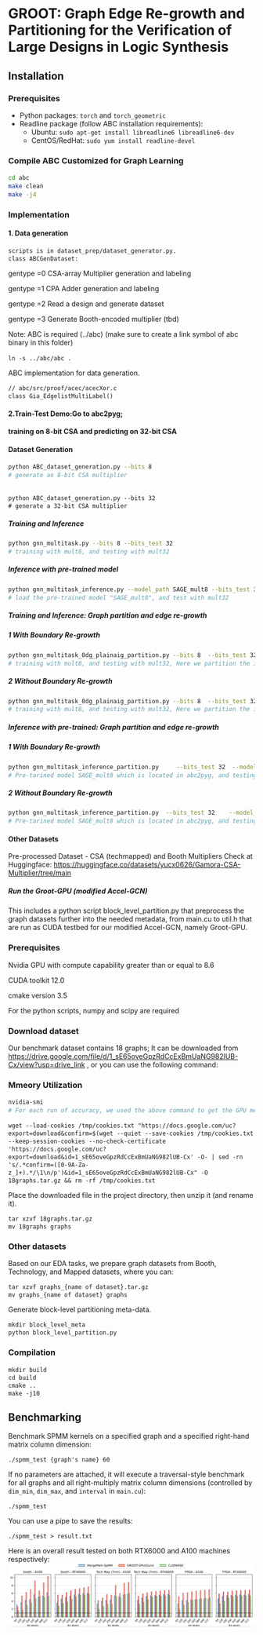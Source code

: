 # GROOT: Graph Edge Re-growth and Partitioning for the Verification of Large Designs in Logic Synthesis

## Installation

### Prerequisites
- Python packages: `torch` and `torch_geometric`
- Readline package (follow ABC installation requirements):
  - Ubuntu: `sudo apt-get install libreadline6 libreadline6-dev`
  - CentOS/RedHat: `sudo yum install readline-devel`

### Compile ABC Customized for Graph Learning
```bash
cd abc
make clean
make -j4
```

### Implementation
 #### 1. Data generation 
 ```
scripts is in dataset_prep/dataset_generator.py.
class ABCGenDataset:
```
gentype =0 CSA-array Multiplier generation and labeling

gentype =1 CPA Adder generation and labeling

gentype =2 Read a design and generate dataset

gentype =3 Generate Booth-encoded multiplier (tbd)

Note: ABC is required (../abc) (make sure to create a link symbol of abc binary in this folder)

`ln -s ../abc/abc .`

ABC implementation for data generation.
```
// abc/src/proof/acec/acecXor.c
class Gia_EdgelistMultiLabel()
```
#### 2.Train-Test Demo:Go to abc2pyg; 
#### training on 8-bit CSA and predicting on 32-bit CSA

#### Dataset Generation
```bash
python ABC_dataset_generation.py --bits 8
# generate an 8-bit CSA multiplier
```
```

python ABC_dataset_generation.py --bits 32
# generate a 32-bit CSA multiplier
```
##### Training and Inference

``` bash
python gnn_multitask.py --bits 8 --bits_test 32
# training with mult8, and testing with mult32
```

##### Inference with pre-trained model
```bash
python gnn_multitask_inference.py --model_path SAGE_mult8 --bits_test 32 --design_copies 1
# load the pre-trained model "SAGE_mult8", and test with mult32
```

##### Training and Inference: Graph partition and edge re-growth

##### 1 With Boundary Re-growth
```bash
python gnn_multitask_0dg_plainaig_partition.py --bits 8  --bits_test 32 --design_copies 1 --num-partitions 4 --recovery
# training with mult8, and testing with mult32, Here we partition the inference graph (multi32)  into 4 partitions. We apply our recovery technique to recover the accuracy 
```

##### 2 Without Boundary Re-growth
```bash
python gnn_multitask_0dg_plainaig_partition.py --bits 8  --bits_test 32 --design_copies 1 --num-partitions 4 
# training with mult8, and testing with mult32, Here we partition the inference graph (multi32)  into 4 partitions. Without application of our boundary recovery.
```


##### Inference with pre-trained: Graph partition and edge re-growth

##### 1 With Boundary Re-growth
```bash
python gnn_multitask_inference_partition.py     --bits_test 32  --model_path SAGE_mult8 --design_copies 1 --num-partitions 4 --recovery
# Pre-tarined model SAGE_mult8 which is located in abc2pyg, and testing with mult32, Here we partition the inference graph (multi32)  into 4 partitions. We apply our recovery technique to recover the accuracy 
```

##### 2 Without Boundary Re-growth
```bash
python gnn_multitask_inference_partition.py  --bits_test 32    --model_path SAGE_mult8  --design_copies 1 --num-partitions 4 
# Pre-tarined model SAGE_mult8 which is located in abc2pyg, and testing with mult32, Here we partition the inference graph (multi32)  into 4 partitions. Without application of our boundary recovery.
```
#### Other Datasets

Pre-processed Dataset - CSA (techmapped) and Booth Multipliers
Check at Huggingface: https://huggingface.co/datasets/yucx0626/Gamora-CSA-Multiplier/tree/main



##### Run the Groot-GPU (modified Accel-GCN)

This includes a python script block_level_partition.py that preprocess the graph datasets further into the needed metadata, from main.cu to util.h that are run as CUDA testbed for our modified Accel-GCN, namely Groot-GPU.


### Prerequisites
Nvidia GPU with compute capability greater than or equal to 8.6

CUDA toolkit 12.0

cmake version 3.5

For the python scripts, numpy and scipy are required


### Download dataset
Our benchmark dataset contains 18 graphs; It can be downloaded from https://drive.google.com/file/d/1_sE65oveGpzRdCcExBmUaNG982lUB-Cx/view?usp=drive_link , 
or you can use the following command:

### Mmeory Utilization
```bash
nvidia-smi
# For each run of accuracy, we used the above command to get the GPU memory utilization (i.e., simultaneously measured the GPU memory)
```

```
wget --load-cookies /tmp/cookies.txt "https://docs.google.com/uc?export=download&confirm=$(wget --quiet --save-cookies /tmp/cookies.txt --keep-session-cookies --no-check-certificate 'https://docs.google.com/uc?export=download&id=1_sE65oveGpzRdCcExBmUaNG982lUB-Cx' -O- | sed -rn 's/.*confirm=([0-9A-Za-z_]+).*/\1\n/p')&id=1_sE65oveGpzRdCcExBmUaNG982lUB-Cx" -O 18graphs.tar.gz && rm -rf /tmp/cookies.txt
```
Place the downloaded file in the project directory, then unzip it (and rename it).
```
tar xzvf 18graphs.tar.gz
mv 18graphs graphs
```
### Other datasets

Based on our EDA tasks, we prepare graph datasets from Booth, Technology, and Mapped datasets, where you can:
```
tar xzvf graphs_{name of dataset}.tar.gz
mv graphs_{name of dataset} graphs
```

Generate block-level partitioning meta-data.
```
mkdir block_level_meta
python block_level_partition.py
```

### Compilation
```
mkdir build
cd build
cmake ..
make -j10
```

## Benchmarking
Benchmark SPMM kernels on a specified graph and a specified right-hand matrix column dimension:
```
./spmm_test {graph's name} 60
```
If no parameters are attached, 
it will execute a traversal-style benchmark for all graphs and all right-multiply matrix column dimensions 
(controlled by `dim_min`, `dim_max`, and `interval` in `main.cu`):
```
./spmm_test
```
You can use a pipe to save the results: 
```
./spmm_test > result.txt
```
Here is an overall result tested on both RTX6000 and A100 machines respectively:
![benchmark graphs](acceleration_ratio.png)
